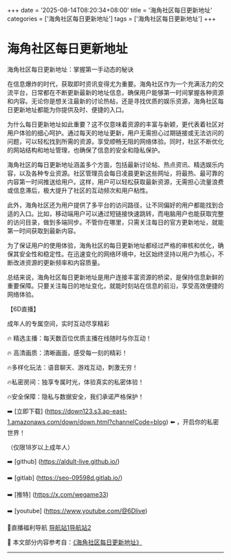 +++
date = '2025-08-14T08:20:34+08:00'
title = '海角社区每日更新地址'
categories = ['海角社区每日更新地址']
tags = ['海角社区每日更新地址']
+++

# 海角社区每日更新地址

海角社区每日更新地址：掌握第一手动态的秘诀

在信息爆炸的时代，获取即时资讯变得尤为重要。海角社区作为一个充满活力的交流平台，日常都在不断更新最新的地址信息，确保用户能够第一时间掌握各种资源和内容。无论你是想关注最新的讨论热帖，还是寻找优质的娱乐资源，海角社区每日更新地址都能为你提供及时、便捷的入口。

为什么每日更新地址如此重要？这不仅意味着资源的丰富与新颖，更代表着社区对用户体验的细心呵护。通过每天的地址更新，用户无需担心过期链接或无法访问的问题，可以轻松找到所需的资源，享受顺畅无阻的网络体验。同时，社区不断优化的网站结构和地址管理，也确保了信息的安全和隐私保护。

海角社区的每日更新地址涵盖多个方面，包括最新讨论帖、热点资讯、精选娱乐内容，以及各种专业资源。社区管理员会每日凌晨更新这些网址，将最热、最可靠的内容第一时间推送给用户。这样，用户可以轻松获取最新资源，无需担心流量浪费或信息滞后，极大提升了社区的互动频次和用户粘性。

此外，海角社区还为用户提供了多平台的访问路径，让不同偏好的用户都能找到合适的入口。比如，移动端用户可以通过短链接快速跳转，而电脑用户也能获取完整的访问目录，做到多端同步。不管你在哪里，只需关注每日的官方更新地址，就能第一时间获取到最新内容。

为了保证用户的使用体验，海角社区的每日更新地址都经过严格的审核和优化，确保其安全性和稳定性。在迅速变化的网络环境中，社区始终坚持以用户为核心，不断改进资源的更新频率和内容质量。

总结来说，海角社区每日更新地址是用户连接丰富资源的桥梁，是保持信息新鲜的重要保障。只要关注每日的地址变化，就能时刻站在信息的前沿，享受高效便捷的网络体验。

【6D直播】

成年人的专属空间，实时互动尽享精彩

🔥 精选主播：每天数百位优质主播在线随时与你互动！

🔥 高清画质：清晰画面，感受每一刻的精彩！

🔥多样化玩法：语音聊天、游戏互动，刺激无穷！

🔥私密房间：独享专属时光，体验真实的私密体验！

🔥安全保障：隐私与数据安全，我们承诺严格保护！

➡️ [立即下载] (https://down123.s3.ap-east-1.amazonaws.com/down/down.html?channelCode=blog) ⬅️ ，开启你的私密世界！

 （仅限18岁以上成年人）

➡️ [github] (https://aldult-live.github.io/)

➡️ [gitlab] (https://seo-09598d.gitlab.io/)

➡️ [推特] (https://x.com/wegame33)

➡️ [youtube] (https://www.youtube.com/@6Dlive)

🔞直播福利导航   [导航站1](https://webstack-86085a.gitlab.io/)[导航站2](https://onlygit123-2.github.io/)


📘 本文部分内容参考自：[《海角社区每日更新地址》](https://webstack-hugo-17.pages.dev/)

---
